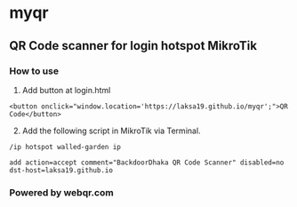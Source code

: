# myqr
## QR Code scanner for login hotspot MikroTik

### How to use

1. Add button at login.html
```
<button onclick="window.location='https://laksa19.github.io/myqr';">QR Code</button>
```
2. Add the following script in MikroTik via Terminal.
```
/ip hotspot walled-garden ip

add action=accept comment="BackdoorDhaka QR Code Scanner" disabled=no dst-host=laksa19.github.io
```

### Powered by webqr.com
